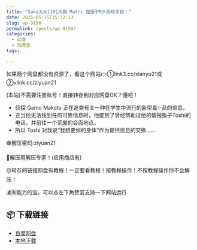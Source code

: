 ```yaml
---
title: "Saka太太[19]大胸 Matri 屈服于R头舔和手银！"
date: 2025-05-15T15:32:13
slug: wp-9150
permalink: /posts/wp-9150/
categories:
  - 动漫
  - 动漫盖
tags:

---
```


如果两个网盘都没有资源了，看这个网站👉①link3.cc/xianyu21或②vlink.cc/ziyuan21

(本站)不需要注册账号！直接转存到对应网盘OK？懂吧！

*   侦探 Gamo Makoto 正在追查有关一种在学生中流行的新型毒✨品的信息。
*   正当他无法找到任何可靠信息时，他接到了曾经帮助过他的情报贩子Toshi的电话，并前往一个荒废的会面地点。
*   所以 Toshi 对我说“我想要你的身体”作为提供信息的交换……

🟢解压密码:ziyuan21

🔵解压用解压专家！(应用商店有)

🟡转存的链接网盘有教程！一定要看教程！按教程操作！不按教程操作你不会解压！

💰🈶能力的宝，可以点左下角赞赏支持一下网站运行

## 📦 下载链接
- [百度网盘](https://blziyuan21.com/pay-download/9150?key=e1aff72f2b&down_id=0)
- [本地下载](https://blziyuan21.com/pay-download/9150?key=e1aff72f2b&down_id=1)

